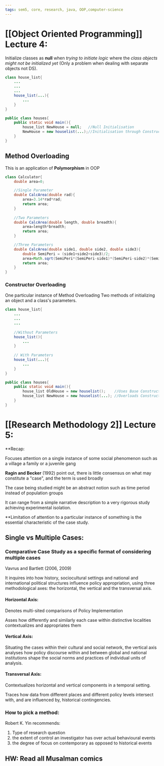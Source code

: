 ```yaml
---
tags: sem5, core, research, java, OOP,computer-science
---
```

# [[Object Oriented Programming]] Lecture 4:

Initialize classes as **null** when *trying to initiate logic* where the *class objects might not be initialized yet* (Only a problem when dealing with separate objects not DS).

```java
class house_list{
	...
	...
	...
	house_list(...){
		...
	}
}

public class houses{
	public static void main(){
		house_list NewHouse = null;   //Null Initialisation
		NewHouse = new houselist(...);//Initialisation through Constructor
	}
}
```

## Method Overloading
This is an application of **Polymorphism** in OOP

```java
class Calculator{
    double area=0;

	//Single Parameter
    double CalcArea(double rad){
        area=3.14*rad*rad;
        return area;
    }
	
	//Two Parameters
    double CalcArea(double length, double breadth){
        area=length*breadth;
        return area;
    }

	//Three Parameters
    double CalcArea(double side1, double side2, double side3){
        double SemiPeri = (side1+side2+side3)/2;
        area=Math.sqrt(SemiPeri*(SemiPeri-side1)*(SemiPeri-side2)*(SemiPeri-side3));
        return area;
    }
}
```

### Constructor Overloading
One particular instance of Method Overloading
Two methods of initializing an object and a class's parameters.

```java
class house_list{
	...
	...
	...
	
	//Without Parameters
	house_list(){
		...
	}
	
	// With Parameters
	house_list(...){ 
		...
	}
}

public class houses{
	public static void main(){ 
		house_list OldHouse = new houselist();    //Uses Base Constructor
		house_list NewHouse = new houselist(...); //Overloads Constructor
	}
}
```


# [[Research Methodology 2]] Lecture 5:

**Recap:

Focuses attention on a single instance of some social phenomenon such as a village a family or a juvenile gang

**Ragin and Becker** (1992) point out, there is little consensus on what may constitute a "case", and the term is used broadly

The case being studied might be an abstract notion such as time period instead of population groups

It can range from a simple narrative description to a very rigorous study achieving experimental isolation.

**Limitation of attention to a particular instance of something is the essential characteristic of the case study.

## Single vs Multiple Cases:
### Comparative Case Study as a specific format of considering multiple cases
Vavrus and Bartlett (2006, 2009)

It inquires into how history, sociocultural settings and national and international political structures influence policy appropriation, using three methodological axes: the horizontal, the vertical and the transversal axis.

#### Horizontal Axis:
Denotes multi-sited comparisons of Policy Implementation

Asses how differently and similarly each case within distinctive localities contextualizes and appropriates them

#### Vertical Axis:
Situating the cases within their cultural and social network, the vertical axis analyses how policy discourse within and between global and national institutions shape the social norms and practices of individual units of analysis.

#### Transversal Axis:
Contextualizes horizontal and vertical components in a temporal setting.

Traces how data from different places and different policy levels intersect with, and are influenced by, historical contingencies. 

### How to pick a method:
Robert K. Yin recommends:
1. Type of research question
2. the extent of control an investigator has over actual behavioural events
3. the degree of focus on contemporary as opposed to historical events

## HW: Read all Musalman comics


